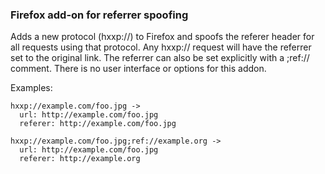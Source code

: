 ### Firefox add-on for referrer spoofing

Adds a new protocol (hxxp://) to Firefox and spoofs the referer header
for all requests using that protocol. Any hxxp:// request will have
the referrer set to the original link. The referrer can also be set
explicitly with a ;ref:// comment. There is no user interface or
options for this addon.

Examples:

    hxxp://example.com/foo.jpg -> 
      url: http://example.com/foo.jpg
      referer: http://example.com/foo.jpg

    hxxp://example.com/foo.jpg;ref://example.org ->
      url: http://example.com/foo.jpg
      referer: http://example.org
